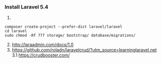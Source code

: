 ### Install Laravel 5.4
1.
```
composer create-project --prefer-dist laravel/laravel
cd laravel
sudo chmod -Rf 777 storage/ bootstrap/ database/migrations/
```

2. http://laraadmin.com/docs/1.0
3. https://github.com/roladn/laravelcrud/?utm_source=learninglaravel.net
3.1 https://crudbooster.com/
